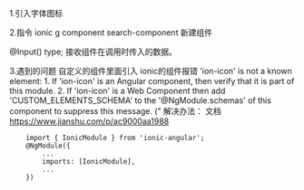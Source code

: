 1.引入字体图标
<link href="./assets/apollo/style.css" rel="stylesheet">

2.指令
ionic g component search-component 新建组件
<search type = 1></search>
@Input() type; 接收组件在调用时传入的数据。



3.遇到的问题
 自定义的组件里面引入 ionic的组件报错
 'ion-icon' is not a known element:
    1. If 'ion-icon' is an Angular component, then verify that it is part of this module.
    2. If 'ion-icon' is a Web Component then add 'CUSTOM_ELEMENTS_SCHEMA' to the '@NgModule.schemas' of this component to suppress this message. ("<ion-buttons left>
    解决办法： 文档  https://www.jianshu.com/p/ac9000aa1988

        import { IonicModule } from 'ionic-angular';
        @NgModule({
            ...
            imports: [IonicModule],
            ...
        })

